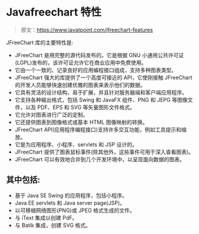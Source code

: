 # Javafreechart 特性

> 原文：<https://www.javatpoint.com/jfreechart-features>

JFreeChart 库的主要特性是:

*   JFreeChart 是用完整的源代码发布的。它是根据 GNU 小通用公共许可证(LGPL)发布的，该许可证允许它在商业应用中免费使用。
*   它由一个一致的、记录良好的应用编程接口组成，支持多种图表类型。
*   JFreeChart 强大的库提供了一个高度可接近的 API，它使刚接触 JFreeChart 的开发人员能够快速创建优雅的图表来表示他们的数据。
*   它具有灵活的设计结构，易于扩展，并且针对服务器端和客户端应用程序。
*   它支持各种输出格式，包括 Swing 和 JavaFX 组件、PNG 和 JEPG 等图像文件，以及 PDF、EPS 和 SVG 等矢量图形文件格式。
*   它允许对图表进行广泛的定制。
*   它还提供图表到图像格式或基本 HTML 图像映射的转换。
*   JFreeChart API(应用程序编程接口)支持许多交互功能，例如工具提示和缩放。
*   它是为应用程序、小程序、servlets 和 JSP 设计的。
*   JFreeChart 提供了图表鼠标事件(除其他外，这些事件可用于深入查看图表)。
*   JFreeChart 可以有效地合并到几个开发环境中，以呈现面向数据的图表。

## 其中包括:

*   基于 Java SE Swing 的应用程序，包括小程序。
*   Java EE servlets 和 Java server page(JSP)。
*   以可移植网络图形(PNG)或 JPEG 格式生成的文件。
*   与 iText 集成以创建 PdF。
*   与 Batik 集成，创建 SVG 格式。